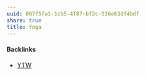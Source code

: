 ```yaml
---
uuid: 067f5fa1-1cb5-4f87-bf2c-536e63df4bdf
share: true
title: Yoga
---
```

#### Backlinks

* [YTW](/ebdd3060-bc28-4a4e-b1da-ca1474213e9d)